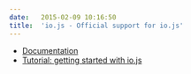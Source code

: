 ```yaml
---
date:	2015-02-09 10:16:50
title:	'io.js - Official support for io.js'
---
```


* [Documentation](http://doc.scalingo.com/languages/javascript/iojs)
* [Tutorial: getting started with io.js](http://doc.scalingo.com/languages/javascript/iojs/getting-started-with-iojs.html)
